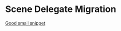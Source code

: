 # Scene Delegate Migration

[Good small snippet](https://dev.to/kevinmaarek/add-a-scene-delegate-to-your-current-project-5on)

